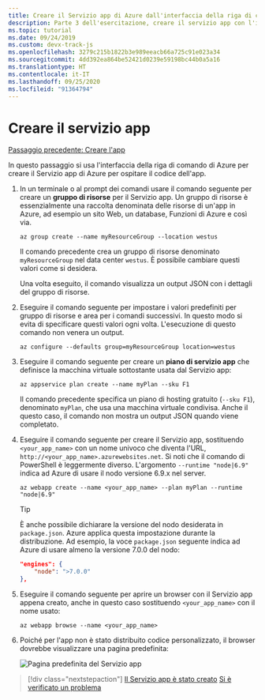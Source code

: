 ```yaml
---
title: Creare il Servizio app di Azure dall'interfaccia della riga di comando di Azure per ospitare l'app
description: Parte 3 dell'esercitazione, creare il servizio app con l'interfaccia della riga di comando di Azure
ms.topic: tutorial
ms.date: 09/24/2019
ms.custom: devx-track-js
ms.openlocfilehash: 3279c215b1822b3e989eeacb66a725c91e023a34
ms.sourcegitcommit: 4dd392ea864be52421d0239e59198bc44b0a5a16
ms.translationtype: HT
ms.contentlocale: it-IT
ms.lasthandoff: 09/25/2020
ms.locfileid: "91364794"
---
```

# <a name="create-the-app-service"></a>Creare il servizio app

[Passaggio precedente: Creare l'app](tutorial-vscode-azure-cli-node-02.md)

In questo passaggio si usa l'interfaccia della riga di comando di Azure per creare il Servizio app di Azure per ospitare il codice dell'app.

1. In un terminale o al prompt dei comandi usare il comando seguente per creare un **gruppo di risorse** per il Servizio app. Un gruppo di risorse è essenzialmente una raccolta denominata delle risorse di un'app in Azure, ad esempio un sito Web, un database, Funzioni di Azure e così via.

    ```azurecli
    az group create --name myResourceGroup --location westus
    ```

    Il comando precedente crea un gruppo di risorse denominato `myResourceGroup` nel data center `westus`. È possibile cambiare questi valori come si desidera.

    Una volta eseguito, il comando visualizza un output JSON con i dettagli del gruppo di risorse.

1. Eseguire il comando seguente per impostare i valori predefiniti per gruppo di risorse e area per i comandi successivi. In questo modo si evita di specificare questi valori ogni volta. L'esecuzione di questo comando non venera un output.

    ```azurecli
    az configure --defaults group=myResourceGroup location=westus
    ```

1. Eseguire il comando seguente per creare un **piano di servizio app** che definisce la macchina virtuale sottostante usata dal Servizio app:

    ```azurecli
    az appservice plan create --name myPlan --sku F1
    ```

    Il comando precedente specifica un piano di hosting gratuito (`--sku F1`), denominato `myPlan`, che usa una macchina virtuale condivisa. Anche il questo caso, il comando non mostra un output JSON quando viene completato.

1. Eseguire il comando seguente per creare il Servizio app, sostituendo `<your_app_name>` con un nome univoco che diventa l'URL, `http://<your_app_name>.azurewebsites.net`. Si noti che il comando di PowerShell è leggermente diverso. L'argomento `--runtime "node|6.9"` indica ad Azure di usare il nodo versione 6.9.x nel server.

    ```azurecli
    az webapp create --name <your_app_name> --plan myPlan --runtime "node|6.9"
    ```

    > [!TIP]
    > È anche possibile dichiarare la versione del nodo desiderata in `package.json`. Azure applica questa impostazione durante la distribuzione. Ad esempio, la voce `package.json` seguente indica ad Azure di usare almeno la versione 7.0.0 del nodo:
    >
    > ``` json
    > "engines": {
    >     "node": ">7.0.0"
    > },
    > ```

1. Eseguire il comando seguente per aprire un browser con il Servizio app appena creato, anche in questo caso sostituendo `<your_app_name>` con il nome usato:

    ```azurecli
    az webapp browse --name <your_app_name>
    ```

1. Poiché per l'app non è stato distribuito codice personalizzato, il browser dovrebbe visualizzare una pagina predefinita:

    ![Pagina predefinita del Servizio app](media/azure-cli/azure-default-page.png)

> [!div class="nextstepaction"]
> [Il Servizio app è stato creato](tutorial-vscode-azure-cli-node-04.md) [Si è verificato un problema](https://www.research.net/r/PWZWZ52?tutorial=node-deployment&step=create-website)
